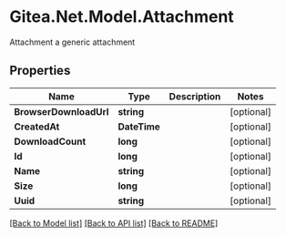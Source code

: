 # Gitea.Net.Model.Attachment
Attachment a generic attachment

## Properties

Name | Type | Description | Notes
------------ | ------------- | ------------- | -------------
**BrowserDownloadUrl** | **string** |  | [optional] 
**CreatedAt** | **DateTime** |  | [optional] 
**DownloadCount** | **long** |  | [optional] 
**Id** | **long** |  | [optional] 
**Name** | **string** |  | [optional] 
**Size** | **long** |  | [optional] 
**Uuid** | **string** |  | [optional] 

[[Back to Model list]](../README.md#documentation-for-models) [[Back to API list]](../README.md#documentation-for-api-endpoints) [[Back to README]](../README.md)

